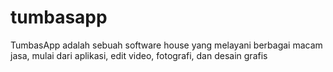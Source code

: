 # tumbasapp
 TumbasApp adalah sebuah software house yang melayani berbagai macam jasa, mulai dari aplikasi, edit video, fotografi, dan desain grafis
